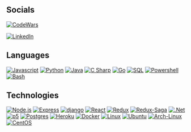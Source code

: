 <h2>
  Socials
</h2>

[![CodeWars][codewars]][codewars-url]

[![LinkedIn][linkedin-shield]][linkedin-url]

<h2>
Languages
</h2>

[![Javascript]][Javascript] [![Python]][Python] [![Java]][Java] [![C Sharp]][C Sharp] [![Go]][Go] [![SQL]][SQL] [![Powershell]][Powershell] [![Bash]][Bash]

<h2>
Technologies
</h2>

[![Node.js][Node.js]][Node-url] [![Express][Express.js]][Express-url] [![django][django]][django-url] [![React][React.js]][React-url] [![Redux][Redux]][Redux-url] [![Redux-Saga][Reduxsaga]][Reduxsaga-url] [![.Net][Net]][Net-url] [![p5][p5.js]][p5-url] [![Postgres][postgres]][postgres-url] [![Heroku][heroku]][heroku-url] [![Docker][docker]][docker-url] [![Linux][linux]][linux-url] [![Ubuntu][ubuntu]][ubuntu-url] [![Arch-Linux][arch]][arch-url] [![CentOS][centos]][centos-url]

<!-- MARKDOWN LINKS & IMAGES -->

[codewars]: https://www.codewars.com/users/sollambert/badges/small
[codewars-url]: https://www.codewars.com/users/sollambert
<!-- https://www.markdownguide.org/basic-syntax/#reference-style-links -->
[product-screenshot]: https://https://github.com/sollambert/cloud-quest/blob/main/documentation/images/cloud_quest_screenshot.png
[license-shield]: https://img.shields.io/github/license/sollambert/cloud-quest.svg?style=for-the-badge
[license-url]: https://github.com/sollambert/cloud-quest/blob/main/LICENSE.TXT
[linkedin-shield]: https://img.shields.io/badge/-LinkedIn-black.svg?style=for-the-badge&logo=linkedin&colorB=555
[linkedin-url]: https://linkedin.com/in/sollambert
[p5.js]: https://img.shields.io/badge/p5.js-30333a?style=for-the-badge&logo=p5dotjs&logoColor=F3245C
[p5-url]: https://p5js.org/
[Node.js]: https://img.shields.io/badge/Node.js-30333a?style=for-the-badge&logo=nodedotjs&logoColor=4FA34D
[Node-url]: https://nodejs.org/
[Express.js]: https://img.shields.io/badge/Express.js-30333a?style=for-the-badge&logo=express&logoColor=36CAFC
[Express-url]: https://expressjs.com/
[django]: https://img.shields.io/badge/django-20232A?style=for-the-badge&logo=django&logoColor=367353
[django-url]: https://www.djangoproject.com/
[postgres]: https://img.shields.io/badge/Postgres-20232A?style=for-the-badge&logo=postgresql&logoColor=2C6790
[postgres-url]: https://www.postgresql.org/
[Redux]: https://img.shields.io/badge/Redux-30333a?style=for-the-badge&logo=redux&logoColor=7747BA
[Redux-url]: https://redux.js.org/
[Reduxsaga]: https://img.shields.io/badge/Redux-Sagas-30333a?style=for-the-badge&logo=reduxsaga&logoColor=82D473
[Reduxsaga-url]: https://redux-saga.js.org/
[heroku]: https://img.shields.io/badge/Heroku-20232a?style=for-the-badge&logo=heroku&logoColor=604888
[heroku-url]: https://www.heroku.com/
[React.js]: https://img.shields.io/badge/React-20232A?style=for-the-badge&logo=react&logoColor=61DAFB
[React-url]: https://reactjs.org/
[Net]: https://img.shields.io/badge/%2ENET-20232A?style=for-the-badge&logo=dotnet&logoColor=61DAFB
[Net-url]: https://dotnet.microsoft.com/en-us/
[docker]: https://img.shields.io/badge/Docker-30333a?style=for-the-badge&logo=docker&logoColor=4796e6
[docker-url]: https://www.docker.com/
[linux]: https://img.shields.io/badge/Linux-30333a?style=for-the-badge&logo=linux&logoColor=d0d0d0
[linux-url]: https://www.linuxfoundation.org/
[ubuntu]: https://img.shields.io/badge/Ubuntu-30333a?style=for-the-badge&logo=ubuntu&logoColor=d95d33
[ubuntu-url]: https://ubuntu.com/
[arch]: https://img.shields.io/badge/Arch-30333a?style=for-the-badge&logo=archlinux&logoColor=418dc6
[arch-url]: https://archlinux.org/
[centos]: https://img.shields.io/badge/CentOS-20232a?style=for-the-badge&logo=centos&logoColor=965388
[centos-url]: https://www.centos.org/

<!-- Languages -->
[Javascript]: https://img.shields.io/badge/Javascript-20232A?style=for-the-badge&logo=javascript&logoColor=EFD81D
[Python]: https://img.shields.io/badge/Python-20232A?style=for-the-badge&logo=python&logoColor=d0d0d0
[Java]: https://img.shields.io/badge/Java-20232A?style=for-the-badge&logo=oracle&logoColor=C84431
[C Sharp]: https://img.shields.io/badge/C%23-20232A?style=for-the-badge&logo=csharp&logoColor=189f20
[Go]: https://img.shields.io/badge/Go-20232A?style=for-the-badge&logo=go&logoColor=00a7d0
[SQL]: https://img.shields.io/badge/SQL-20232A?style=for-the-badge
[Powershell]: https://img.shields.io/badge/Powershell-20232A?style=for-the-badge&logo=powershell&logoColor=1f77c7
[Bash]: https://img.shields.io/badge/Bash-c0c0c0?style=for-the-badge&logo=gnubash&logoColor=272e35
